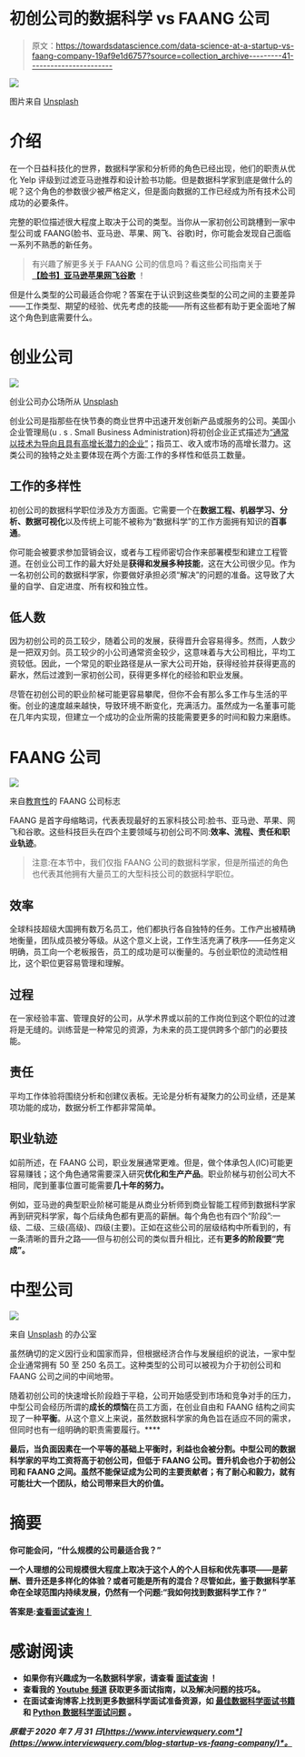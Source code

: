 # 初创公司的数据科学 vs FAANG 公司

> 原文：<https://towardsdatascience.com/data-science-at-a-startup-vs-faang-company-19af9e1d6757?source=collection_archive---------41----------------------->

![](img/0ac7ad1901c501b602a58c43ae84f5ec.png)

图片来自 [Unsplash](https://unsplash.com/photos/U2BI3GMnSSE)

# 介绍

在一个日益科技化的世界，数据科学家和分析师的角色已经出现，他们的职责从优化 Yelp 评级到过滤亚马逊推荐和设计脸书功能。但是数据科学家到底是做什么的呢？这个角色的参数很少被严格定义，但是面向数据的工作已经成为所有技术公司成功的必要条件。

完整的职位描述很大程度上取决于公司的类型。当你从一家初创公司跳槽到一家中型公司或 FAANG(脸书、亚马逊、苹果、网飞、谷歌)时，你可能会发现自己面临一系列不熟悉的新任务。

> 有兴趣了解更多关于 FAANG 公司的信息吗？看这些公司指南关于 [**【脸书】**](https://www.interviewquery.com/blog-facebook-data-science-interview-questions-and-solutions/)[**亚马逊**](https://www.interviewquery.com/blog-the-amazon-data-analyst-interview/)[**苹果**](https://www.interviewquery.com/blog-apple-data-science-interview-questions/)[**网飞**](https://www.interviewquery.com/blog-netflix-data-science-interview-questions-2/)[**谷歌**](https://www.interviewquery.com/blog-google-business-analyst-interview/) ！

但是什么类型的公司最适合你呢？答案在于认识到这些类型的公司之间的主要差异——工作类型、期望的经验、优先考虑的技能——所有这些都有助于更全面地了解这个角色到底需要什么。

# 创业公司

![](img/3842e485c4273f9fb41b90b39b9adad1.png)

创业公司办公场所从 [Unsplash](https://unsplash.com/photos/wawEfYdpkag)

创业公司是指那些在快节奏的商业世界中迅速开发创新产品或服务的公司。美国小企业管理局(u . s . Small Business Administration)将初创企业正式描述为[“通常以技术为导向且具有高增长潜力的企业”](https://www.sba.gov/category/types-businesses/high-growth-high-tech)；指员工、收入或市场的高增长潜力。这类公司的独特之处主要体现在两个方面:工作的多样性和低员工数量。

## 工作的多样性

初创公司的数据科学职位涉及方方面面。它需要一个在**数据工程、机器学习、分析、数据可视化**以及传统上可能不被称为“数据科学”的工作方面拥有知识的**百事通**。

你可能会被要求参加营销会议，或者与工程师密切合作来部署模型和建立工程管道。在创业公司工作的最大好处是**获得和发展多种技能**，这在大公司很少见。作为一名初创公司的数据科学家，你要做好承担必须“解决”的问题的准备。这导致了大量的自学、自定进度、所有权和独立性。

## 低人数

因为初创公司的员工较少，随着公司的发展，获得晋升会容易得多。然而，人数少是一把双刃剑。员工较少的小公司通常资金较少，这意味着与大公司相比，平均工资较低。因此，一个常见的职业路径是从一家大公司开始，获得经验并获得更高的薪水，然后过渡到一家初创公司，获得更多样化的经验和职业发展。

尽管在初创公司的职业阶梯可能更容易攀爬，但你不会有那么多工作与生活的平衡。创业的速度越来越快，导致环境不断变化，充满活力。虽然成为一名董事可能在几年内实现，但建立一个成功的企业所需的技能需要更多的时间和毅力来磨练。

# FAANG 公司

![](img/215f58f47e5520a80480ba9014e423c4.png)

来自[教育性](https://www.educative.io/blog/why-a-faang-company-may-not-be-right-for-you)的 FAANG 公司标志

FAANG 是首字母缩略词，代表表现最好的五家科技公司:脸书、亚马逊、苹果、网飞和谷歌。这些科技巨头在四个主要领域与初创公司不同:**效率、流程、责任和职业轨迹**。

> 注意:在本节中，我们仅指 FAANG 公司的数据科学家，但是所描述的角色也代表其他拥有大量员工的大型科技公司的数据科学职位。

## 效率

全球科技超级大国拥有数万名员工，他们都执行各自独特的任务。工作产出被精确地衡量，团队成员被分等级。从这个意义上说，工作生活充满了秩序——任务定义明确，员工向一个老板报告，员工的成功是可以衡量的。与创业职位的流动性相比，这个职位更容易管理和理解。

## 过程

在一家经验丰富、管理良好的公司，从学术界或以前的工作岗位到这个职位的过渡将是无缝的。训练营是一种常见的资源，为未来的员工提供跨多个部门的必要技能。

## 责任

平均工作体验将围绕分析和创建仪表板。无论是分析有凝聚力的公司业绩，还是某项功能的成功，数据分析工作都非常简单。

## 职业轨迹

如前所述，在 FAANG 公司，职业发展通常更难。但是，做个体承包人(IC)可能更容易赚钱；这个角色通常需要深入研究**优化和生产产品**。职业阶梯与初创公司大不相同，爬到董事位置可能需要**几十年的努力。**

例如，亚马逊的典型职业阶梯可能是从商业分析师到商业智能工程师到数据科学家再到研究科学家，每个后续角色都有更高的薪酬。每个角色也有四个“阶段”:一级、二级、三级(高级)、四级(主要)。正如在这些公司的层级结构中所看到的，有一条清晰的晋升之路——但与初创公司的类似晋升相比，还有**更多的阶段要“完成”。**

# 中型公司

![](img/8612a8bd118d2b21eba0afaf8c0e5c70.png)

来自 [Unsplash](https://unsplash.com/photos/9uX5cX1l3bw) 的办公室

虽然确切的定义因行业和国家而异，但根据经济合作与发展组织的说法，一家中型企业通常拥有 50 至 250 名员工。这种类型的公司可以被视为介于初创公司和 FAANG 公司之间的中间地带。

随着初创公司的快速增长阶段趋于平稳，公司开始感受到市场和竞争对手的压力，中型公司会经历所谓的**成长的烦恼**在员工方面，在创业自由和 FAANG 结构之间实现了一种**平衡**。从这个意义上来说，虽然数据科学家的角色旨在适应不同的需求，但同时也有一组明确的职责需要履行。****

****最后，当负面因素在一个平等的基础上平衡时，利益也会被分割。中型公司的数据科学家的平均工资将高于初创公司，但低于 FAANG 公司。晋升机会也介于初创公司和 FAANG 之间。虽然不能保证成为公司的主要贡献者；有了耐心和毅力，就有可能壮大一个团队，给公司带来巨大的价值。****

# ****摘要****

****你可能会问，“什么规模的公司最适合我？”****

****一个人理想的公司规模很大程度上取决于这个人的个人目标和优先事项——是薪酬、晋升还是多样化的体验？或者可能是所有的混合？尽管如此，鉴于数据科学革命在全球范围内持续发展，仍然有一个问题:“我如何找到数据科学工作？”****

****答案是:[查看**面试查询！**](https://www.interviewquery.com)****

# ****感谢阅读****

*   ****如果你有兴趣成为一名数据科学家，请查看 [**面试查询**](https://www.interviewquery.com/) **！******
*   ****查看我的 [**Youtube 频道**](https://www.youtube.com/channel/UCcQx1UnmorvmSEZef4X7-6g) 获取更多面试指南，以及解决问题的技巧&。****
*   ****在面试查询博客上找到更多数据科学面试准备资源，如 [**最佳数据科学面试书籍**](https://www.interviewquery.com/blog-data-science-interview-books/) 和 [**Python 数据科学面试问题**](https://www.interviewquery.com/blog-python-data-science-interview-questions/) 。****

*****原载于 2020 年 7 月 31 日*[*https://www.interviewquery.com*](https://www.interviewquery.com/blog-startup-vs-faang-company/)*。*****